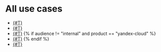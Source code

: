 # All use cases

* [{#T}](profiling-mmy.md)
* [{#T}](data-migration.md)
* [{#T}](mmy-to-mysql-migration.md)
{% if audience != "internal" and product == "yandex-cloud" %}
* [{#T}](sqoop.md)
{% endif %}
* [{#T}](cdc-debezium.md)
